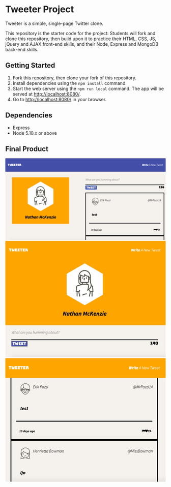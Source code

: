 # Tweeter Project

Tweeter is a simple, single-page Twitter clone.

This repository is the starter code for the project: Students will fork and clone this repository, then build upon it to practice their HTML, CSS, JS, jQuery and AJAX front-end skills, and their Node, Express and MongoDB back-end skills.

## Getting Started

1. Fork this repository, then clone your fork of this repository.
2. Install dependencies using the `npm install` command.
3. Start the web server using the `npm run local` command. The app will be served at <http://localhost:8080/>.
4. Go to <http://localhost:8080/> in your browser.

## Dependencies

- Express
- Node 5.10.x or above

## Final Product
!["Desktop View"](https://github.com/nathantmckenzie/tweeter/blob/master/docs/desktop-view.png)
!["Mobile View"](https://github.com/nathantmckenzie/tweeter/blob/master/docs/mobile-view.png)
!["Tweets"](https://github.com/nathantmckenzie/tweeter/blob/master/docs/tweets.png)
